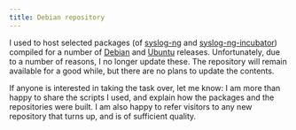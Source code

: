 ```yaml
---
title: Debian repository
---
```


I used to host selected packages (of [syslog-ng][sng] and
[syslog-ng-incubator][sng-incubator]) compiled for a number of
[Debian][debian] and [Ubuntu][ubuntu] releases. Unfortunately, due to
a number of reasons, I no longer update these. The repository will
remain available for a good while, but there are no plans to update
the contents.

If anyone is interested in taking the task over, let me know: I am
more than happy to share the scripts I used, and explain how the
packages and the repositories were built. I am also happy to refer
visitors to any new repository that turns up, and is of sufficient
quality.

 [sng]: https://www.balabit.com/network-security/syslog-ng/opensource-logging-system/overview
 [sng-incubator]: https://github.com/balabit/syslog-ng-incubator
 [debian]: http://www.debian.org/
 [ubuntu]: http://www.ubuntu.com/


